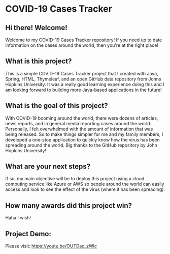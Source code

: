 # COVID-19 Cases Tracker
## Hi there! Welcome! 
Welcome to my COVID-19 Cases Tracker repository! If you need up to date information on the cases around the world, then you're at the right place! 

## What is this project? 
This is a simple COVID-19 Cases Tracker project that I created with Java, Spring, HTML, Thymeleaf, and an open GitHub data repository from Johns Hopkins University. It was a really good learning experience doing this and I am looking forward to building more Java-based applications in the future!

## What is the goal of this project?
With COVID-19 booming around the world, there were dozens of articles, news reports, and in general media reporting cases around the world. Personally, I felt overwhelmed with the amount of information that was being released. So to make things simpler for me and my family members, I developed a one-stop application to quickly know how the virus has been spreading around the world. Big thanks to the GitHub repository by John Hopkins University!

## What are your next steps?
If so, my main objective will be to deploy this project using a cloud computing service like Azure or AWS so people around the world can easily access and look to see the effect of the virus (where it has been spreading). 

## How many awards did this project win? 
Haha I wish! 

## Project Demo: 
Please visit: https://youtu.be/OUTDac_zWIc
